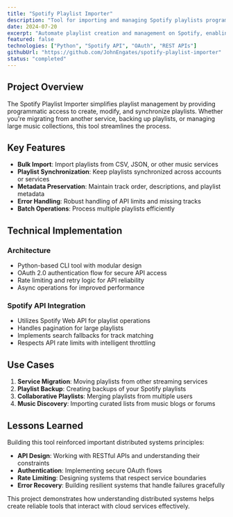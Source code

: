 ```yaml
---
title: "Spotify Playlist Importer"
description: "Tool for importing and managing Spotify playlists programmatically using the Spotify Web API"
date: 2024-07-20
excerpt: "Automate playlist creation and management on Spotify, enabling bulk imports and playlist synchronization."
featured: false
technologies: ["Python", "Spotify API", "OAuth", "REST APIs"]
githubUrl: "https://github.com/JohnEngates/spotify-playlist-importer"
status: "completed"
---
```


## Project Overview

The Spotify Playlist Importer simplifies playlist management by providing programmatic access to create, modify, and synchronize playlists. Whether you're migrating from another service, backing up playlists, or managing large music collections, this tool streamlines the process.

## Key Features

- **Bulk Import**: Import playlists from CSV, JSON, or other music services
- **Playlist Synchronization**: Keep playlists synchronized across accounts or services
- **Metadata Preservation**: Maintain track order, descriptions, and playlist metadata
- **Error Handling**: Robust handling of API limits and missing tracks
- **Batch Operations**: Process multiple playlists efficiently

## Technical Implementation

### Architecture
- Python-based CLI tool with modular design
- OAuth 2.0 authentication flow for secure API access
- Rate limiting and retry logic for API reliability
- Async operations for improved performance

### Spotify API Integration
- Utilizes Spotify Web API for playlist operations
- Handles pagination for large playlists
- Implements search fallbacks for track matching
- Respects API rate limits with intelligent throttling

## Use Cases

1. **Service Migration**: Moving playlists from other streaming services
2. **Playlist Backup**: Creating backups of your Spotify playlists
3. **Collaborative Playlists**: Merging playlists from multiple users
4. **Music Discovery**: Importing curated lists from music blogs or forums

## Lessons Learned

Building this tool reinforced important distributed systems principles:
- **API Design**: Working with RESTful APIs and understanding their constraints
- **Authentication**: Implementing secure OAuth flows
- **Rate Limiting**: Designing systems that respect service boundaries
- **Error Recovery**: Building resilient systems that handle failures gracefully

This project demonstrates how understanding distributed systems helps create reliable tools that interact with cloud services effectively.